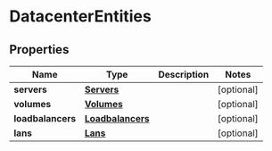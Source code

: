 

# DatacenterEntities

## Properties

Name | Type | Description | Notes
------------ | ------------- | ------------- | -------------
**servers** | [**Servers**](Servers.md) |  |  [optional]
**volumes** | [**Volumes**](Volumes.md) |  |  [optional]
**loadbalancers** | [**Loadbalancers**](Loadbalancers.md) |  |  [optional]
**lans** | [**Lans**](Lans.md) |  |  [optional]



